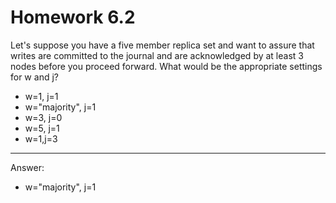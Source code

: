 # Homework 6.2

Let's suppose you have a five member replica set and want to assure that writes are committed to the journal and are acknowledged by at least 3 nodes before you proceed forward. What would be the appropriate settings for w and j?

* w=1, j=1
* w="majority", j=1
* w=3, j=0
* w=5, j=1
* w=1,j=3

------

Answer:<br/>
* w="majority", j=1